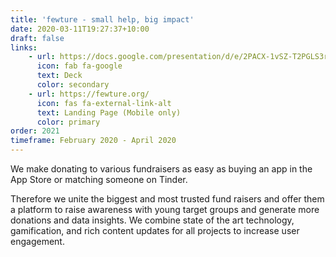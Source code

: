```yaml
---
title: 'fewture - small help, big impact'
date: 2020-03-11T19:27:37+10:00
draft: false
links:
    - url: https://docs.google.com/presentation/d/e/2PACX-1vSZ-T2PGLS3rtBdKA42w_XqG2Av2DCOXTELL5YX9vV2WThUoB2rbogwxTx-MfkcsbXj0PaQj6TROOy0/pub?start=false&loop=false&delayms=3000
      icon: fab fa-google
      text: Deck
      color: secondary
    - url: https://fewture.org/
      icon: fas fa-external-link-alt
      text: Landing Page (Mobile only)
      color: primary
order: 2021
timeframe: February 2020 - April 2020
---
```


We make donating to various fundraisers as easy as buying an app in the App Store or matching someone on Tinder.

Therefore we unite the biggest and most trusted fund raisers and offer them a platform to raise awareness with young target groups and generate more donations and data insights.
We combine state of the art technology, gamification, and rich content updates for all projects to increase user engagement.
